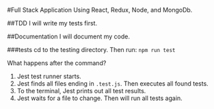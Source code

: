 #Full Stack Application
Using React, Redux, Node, and MongoDb.

##TDD
I will write my tests first.

##Documentation
I will document my code.

###tests
cd to the testing directory.  Then run:
`npm run test`

What happens after the command?
1. Jest test runner starts.
2. Jest finds all files ending in `.test.js`.  Then executes all found tests.
3. To the terminal, Jest prints out all test results.
4. Jest waits for a file to change.  Then will run all tests again.
